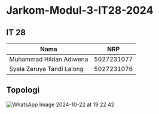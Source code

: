 # Jarkom-Modul-3-IT28-2024

## IT 28

|Nama  | NRP |
|--    | --  |
| Muhammad Hildan Adiwena  | 5027231077 |
| Syela Zeruya Tandi Lalong  | 5027231076 |

## Topologi

![WhatsApp Image 2024-10-22 at 19 22 42](https://github.com/user-attachments/assets/ca349be7-f441-4842-9ed8-8b3dbf3d0d93)

